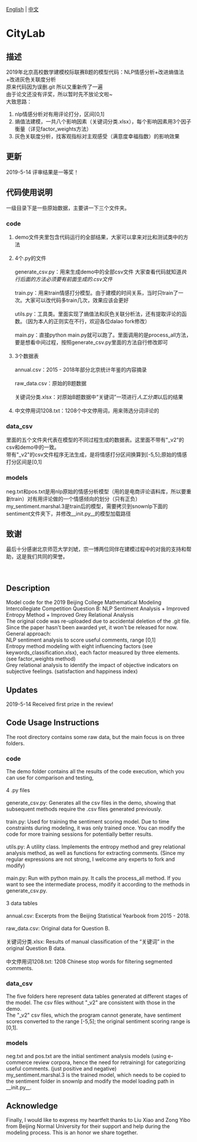 [English](#description) | [中文](#描述)

# CityLab
## 描述
2019年北京高校数学建模校际联赛B题的模型代码：NLP情感分析+改进熵值法+改进灰色关联度分析<br>
原来代码因为误删.git 所以又重新传了一遍<br>
由于论文还没有评奖，所以暂时先不放论文啦~<br>
大致思路：<br>
1. nlp情感分析对有用评论打分，区间[0,1]<br>
2. 熵值法建模，一共八个影响因素（关键词分类.xlsx），每个影响因素用3个因子衡量（详见factor_weights方法）<br>
3. 灰色关联度分析，找客观指标对主观感受（满意度幸福指数）的影响效果<br>

## 更新
2019-5-14 评审结果是一等奖！

## 代码使用说明
一级目录下是一些原始数据，主要讲一下三个文件夹。

### code
1. demo文件夹里包含代码运行的全部结果，大家可以拿来对比和测试类中的方法<br><br>
2. 4个.py的文件<br><br>
   generate_csv.py：用来生成demo中的全部csv文件 大家查看代码就知道*执行后面的方法必须要有前面生成的.csv文件*<br><br>
   train.py：用来train情感打分模型。由于建模的时间关系，当时只train了一次。大家可以改代码多train几次，效果应该会更好<br><br>
   utils.py：工具类。里面实现了熵值法和灰色关联分析法，还有提取评论的函数。（因为本人的正则实在不行，欢迎各位dalao fork修改）<br><br>
   main.py：直接python main.py就可以跑了。里面调用的是process_all方法，要是想看中间过程，按照generate_csv.py里面的方法自行修改即可<br><br>
3. 3个数据表<br><br>
   annual.csv：2015 - 2018年部分北京统计年鉴的内容摘录<br><br>
   raw_data.csv：原始的B题数据<br><br>
   关键词分类.xlsx：对原始B题数据中“关键词”一项进行*人工分类*以后的结果<br><br>
4. 中文停用词1208.txt：1208个中文停用词，用来筛选分词评论的

### data_csv
里面的五个文件夹代表在模型的不同过程生成的数据表。这里面不带有"_v2"的csv和demo中的一致。<br>
带有"_v2"的csv文件程序无法生成，是将情感打分区间换算到[-5,5];原始的情感打分区间是[0,1]

### models
neg.txt和pos.txt是用nlp原始的情感分析模型（用的是电商评论语料库，所以要重新train）对有用评论做的一个情感倾向的划分（只有正负）<br>
my_sentiment.marshal.3是train后的模型，需要拷贝到snownlp下面的sentiment文件夹下，并修改\_\_init.py\_\_的模型加载路径<br>

## 致谢
最后十分感谢北京师范大学刘虓，宗一博两位同伴在建模过程中的对我的支持和帮助，这是我们共同的荣誉。<br><br><br>


## Description
Model code for the 2019 Beijing College Mathematical Modeling Intercollegiate Competition Question B: NLP Sentiment Analysis + Improved Entropy Method + Improved Grey Relational Analysis<br>
The original code was re-uploaded due to accidental deletion of the .git file.<br>
Since the paper hasn't been awarded yet, it won't be released for now.<br>
General approach:<br>
NLP sentiment analysis to score useful comments, range [0,1]<br>
Entropy method modeling with eight influencing factors (see keywords_classification.xlsx), each factor measured by three elements. (see factor_weights method)<br>
Grey relational analysis to identify the impact of objective indicators on subjective feelings. (satisfaction and happiness index)<br>

## Updates
2019-5-14 Received first prize in the review!

## Code Usage Instructions
The root directory contains some raw data, but the main focus is on three folders.

### code
The demo folder contains all the results of the code execution, which you can use for comparison and testing,<br><br>
4 .py files<br><br>
generate_csv.py: Generates all the csv files in the demo, showing that subsequent methods require the .csv files generated previously.<br><br>
train.py: Used for training the sentiment scoring model. Due to time constraints during modeling, it was only trained once. You can modify the code for more training sessions for potentially better results.<br><br>
utils.py: A utility class. Implements the entropy method and grey relational analysis method, as well as functions for extracting comments. (Since my regular expressions are not strong, I welcome any experts to fork and modify)<br><br>
main.py: Run with python main.py. It calls the process_all method. If you want to see the intermediate process, modify it according to the methods in generate_csv.py.<br><br>
3 data tables<br><br>
annual.csv: Excerpts from the Beijing Statistical Yearbook from 2015 - 2018.<br><br>
raw_data.csv: Original data for Question B.<br><br>
关键词分类.xlsx: Results of manual classification of the “关键词” in the original Question B data.<br><br>
中文停用词1208.txt: 1208 Chinese stop words for filtering segmented comments.

### data_csv
The five folders here represent data tables generated at different stages of the model. The csv files without "_v2" are consistent with those in the demo.<br>
The "_v2" csv files, which the program cannot generate, have sentiment scores converted to the range [-5,5]; the original sentiment scoring range is [0,1].

### models
neg.txt and pos.txt are the initial sentiment analysis models (using e-commerce review corpora, hence the need for retraining) for categorizing useful comments. (just positive and negative)<br>
my_sentiment.marshal.3 is the trained model, which needs to be copied to the sentiment folder in snownlp and modify the model loading path in \_\_init.py\_\_.<br>

## Acknowledge
Finally, I would like to express my heartfelt thanks to Liu Xiao and Zong Yibo from Beijing Normal University for their support and help during the modeling process. This is an honor we share together.
